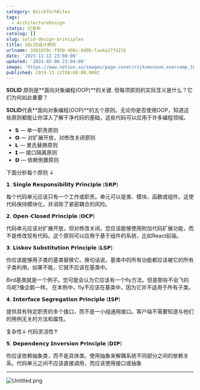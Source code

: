 ```yaml
---
category: QuickTechBites
tags:
  - ArchitectureDesign
status: 已发布
catalog: []
slug: solid-design-principles
title: SOLID设计原则
urlname: 2d810f8c-f950-406c-8d0b-faa4a27fd21b
date: '2023-11-12 23:08:00'
updated: '2024-05-08 23:04:00'
image: 'https://www.notion.so/images/page-cover/rijksmuseum_avercamp_1620.jpg'
published: 2019-11-12T08:00:00.000Z
---
```


**SOLID** 原则是**面向对象编程(OOP)**的关键. 但每项原则的实际含义是什么？它们为何如此重要？


**SOLID**代表**面向对象编程(OOP)**的五个原则。无论你是否使用OOP，知道这些原则都能让你深入了解干净代码的基础，这些代码可以应用于许多编程领域。

- 𝗦 — 单一职责原则
- 𝗢 — 对扩展开放，对修改关闭原则
- 𝗟 — 里氏替换原则
- 𝗜 — 接口隔离原则
- 𝗗 — 依赖倒置原则

下面分析每个原则 ↓


𝟭. 𝗦𝗶𝗻𝗴𝗹𝗲 𝗥𝗲𝘀𝗽𝗼𝗻𝘀𝗶𝗯𝗶𝗹𝗶𝘁𝘆 𝗣𝗿𝗶𝗻𝗰𝗶𝗽𝗹𝗲 (𝗦𝗥𝗣)


每个代码单元应该只有一个工作或职责。单元可以是类、模块、函数或组件。这使代码保持模块化，并消除了紧密耦合的风险。


𝟮. 𝗢𝗽𝗲𝗻-𝗖𝗹𝗼𝘀𝗲𝗱 𝗣𝗿𝗶𝗻𝗰𝗶𝗽𝗹𝗲 (𝗢𝗖𝗣)


代码单元应该对扩展开放，但对修改关闭。您应该能够使用附加代码扩展功能，而不是修改现有代码。这个原则可以应用于基于组件的系统，比如React前端。


𝟯. 𝗟𝗶𝘀𝗸𝗼𝘃 𝗦𝘂𝗯𝘀𝘁𝗶𝘁𝘂𝘁𝗶𝗼𝗻 𝗣𝗿𝗶𝗻𝗰𝗶𝗽𝗹𝗲 (𝗟𝗦𝗣)


你应该能够用子类的基类替换它。换句话说，基类中的所有功能都应该被它的所有子类利用。如果不能，它就不应该在基类中。


Bird基类就是一个例子。您可能会认为它应该有一个fly方法。但是那些不会飞的鸟呢?像企鹅一样。
在本例中，fly不应该在基类中，因为它并不适用于所有子类。


𝟰. 𝗜𝗻𝘁𝗲𝗿𝗳𝗮𝗰𝗲 𝗦𝗲𝗴𝗿𝗲𝗴𝗮𝘁𝗶𝗼𝗻 𝗣𝗿𝗶𝗻𝗰𝗶𝗽𝗹𝗲 (𝗜𝗦𝗣)


提供具有特定职责的多个接口，而不是一小组通用接口。客户端不需要知道与他们的用例无关的方法和属性。


复杂性↓
代码灵活性↑


𝟱. 𝗗𝗲𝗽𝗲𝗻𝗱𝗲𝗻𝗰𝘆 𝗜𝗻𝘃𝗲𝗿𝘀𝗶𝗼𝗻 𝗣𝗿𝗶𝗻𝗰𝗶𝗽𝗹𝗲 (𝗗𝗜𝗣)


你应该依赖抽象类，而不是具体类。使用抽象来解耦系统不同部分之间的依赖关系。代码单元之间不应该直接调用，而应该使用接口或抽象


---


![Untitled.png](https://prod-files-secure.s3.us-west-2.amazonaws.com/5d24fe63-e567-4804-86f9-9fdc62e13082/6fc4afd3-478b-4aaf-9884-0a3f8e406a71/Untitled.png?X-Amz-Algorithm=AWS4-HMAC-SHA256&X-Amz-Content-Sha256=UNSIGNED-PAYLOAD&X-Amz-Credential=ASIAZI2LB4666J7GMUMO%2F20250412%2Fus-west-2%2Fs3%2Faws4_request&X-Amz-Date=20250412T053737Z&X-Amz-Expires=3600&X-Amz-Security-Token=IQoJb3JpZ2luX2VjEFUaCXVzLXdlc3QtMiJGMEQCIC%2FzMpXq%2FtTymGmctX17kf3BB7bHwLEaX2fYBsJ4dgv%2BAiAS80OQ0vh4K6hUIPwvPrgDrm8gC3nQCLRQOVDeJpldlSqIBAjO%2F%2F%2F%2F%2F%2F%2F%2F%2F%2F8BEAAaDDYzNzQyMzE4MzgwNSIMBeJZSTn00LtsSFBLKtwDR%2FdwbRycn4WUXewzGDO1vJuYc7ZUmOZ%2Bl8QwX929qSbzGLI5t1O3tQFuwhUjZf0vWvl%2BN%2BLTAxO8CeWWkCAkJOSLXgd0vEqeL1y5Y0rg95SW3%2Fqr6JECnch0x0u%2FIKHJDiq%2B0KxVWGIUhYneXoHkMEULUUNAwLvu8aMfy%2F8NBVCIssjy8zXKff7x2lF66WIqDXK2U1ZDHIp23VGE3gRz1f1%2FjM%2F%2BHQfcijx60OrBv0dZ1KeNZAG%2FyqymKDPK9p12qNYVOEqCXc%2F%2BGWZdDkG%2FzTd0vJB6TwIH%2B70gMp1s7fmCtuxHM8KTCw4EA1QyiDLioRklQ4lzsOkCzLqECAkMHRfKd6%2BlczGX88WzZy5jUwfnloV%2BDbYFOU%2FttgXE63XwJCQp8SDOMyCqyU12xOxCqwkPT7PnuBCUPqpPMDiISJRJPlYuthudcOXviddBzbNlydXjtbZHqI8fEX30khkbFB2N%2BkHrNx8O%2Fnta2Vu9OJeDRugwzivJniET9HaF4GZ3cuZCB6GbXFOOK2r5Vl7IL9pIOSe8kRH7AS6AHAuDLseDqLpx0bOa0zqzGbee0mIXMos26JF4T5JJE4Eb8imofXufJ%2BaUbR0qzjiCJPD4EFlxCYN0c5ndeoMeL3wwsuvnvwY6pgEOuw2Aux1dxlGH9PbVTg6UZ0ysp1DTHCDuJiOC315TItPduuShVlDXr3qOpmWd%2Bp3rds5d1kEpvk5dZ%2BNzBULOMhPo3O6effS%2BjcXF77TDX%2F1RDbw0vyZjnL3M1Z1XrcJ2F4YvH8%2Bnp%2FxM6T%2B9%2BO45Km8yquKNoBqRr8%2FAVSHNDiH43kLyeUAa56XeWJ85kbfWCYyRhEmySens7busMPq0vMwKK51t&X-Amz-Signature=7bca3ef05cdf64f1dc7643c1654151d8cdbb3b6b7d6e13882a5914932304c7d1&X-Amz-SignedHeaders=host&x-id=GetObject)

